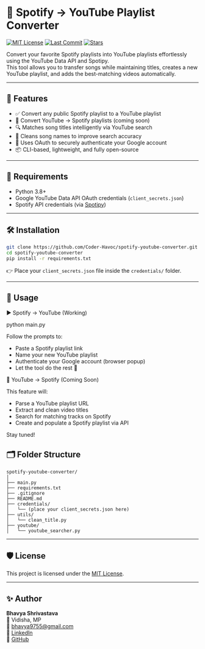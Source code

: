 # 🎵 Spotify → YouTube Playlist Converter

[![MIT License](https://img.shields.io/github/license/Coder-Havoc/spotify-youtube-converter)](LICENSE)
[![Last Commit](https://img.shields.io/github/last-commit/Coder-Havoc/spotify-youtube-converter)](https://github.com/Coder-Havoc/spotify-youtube-converter/commits/main)
[![Stars](https://img.shields.io/github/stars/Coder-Havoc/spotify-youtube-converter?style=social)](https://github.com/Coder-Havoc/spotify-youtube-converter/stargazers)

Convert your favorite Spotify playlists into YouTube playlists effortlessly using the YouTube Data API and Spotipy.  
This tool allows you to transfer songs while maintaining titles, creates a new YouTube playlist, and adds the best-matching videos automatically.

---

## 🚀 Features

- ✅ Convert any public Spotify playlist to a YouTube playlist 
- 🔄 Convert YouTube → Spotify playlists (coming soon) 
- 🔍 Matches song titles intelligently via YouTube search  
- 🧠 Cleans song names to improve search accuracy  
- 📧 Uses OAuth to securely authenticate your Google account  
- 📦 CLI-based, lightweight, and fully open-source  

---

## 🧰 Requirements

- Python 3.8+
- Google YouTube Data API OAuth credentials (`client_secrets.json`)
- Spotify API credentials (via [Spotipy](https://spotipy.readthedocs.io))

---

## 🛠️ Installation

```bash
git clone https://github.com/Coder-Havoc/spotify-youtube-converter.git
cd spotify-youtube-converter
pip install -r requirements.txt
```

👉 Place your `client_secrets.json` file inside the `credentials/` folder.

---

## 📌 Usage

▶️ Spotify → YouTube (Working)

  python main.py

Follow the prompts to:
- Paste a Spotify playlist link
- Name your new YouTube playlist
- Authenticate your Google account (browser popup)
- Let the tool do the rest 🎉

🔄 YouTube → Spotify (Coming Soon)

This feature will:
- Parse a YouTube playlist URL
- Extract and clean video titles
- Search for matching tracks on Spotify
- Create and populate a Spotify playlist via API

Stay tuned!


## 🗂️ Folder Structure

```
spotify-youtube-converter/
│
├── main.py
├── requirements.txt
├── .gitignore
├── README.md
├── credentials/
│   └── (place your client_secrets.json here)
├── utils/
│   └── clean_title.py
├── youtube/
│   └── youtube_searcher.py
```

---

## 🛡 License

This project is licensed under the [MIT License](LICENSE).

---

## ✨ Author

**Bhavya Shrivastava**  
📍 Vidisha, MP  
📧 bhavya9755@gmail.com  
🔗 [LinkedIn](https://www.linkedin.com/in/bhavya-shrivastava0107/)  
🔗 [GitHub](https://github.com/Coder-Havoc)